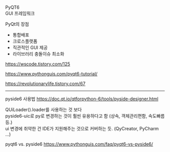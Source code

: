 PyQT6  
GUI 프레임워크  

PyQt의 장점

- 통합배포
- 크로스플랫폼
- 직관적인 GUI 제공
- 라이브러리 충돌이슈 최소화

https://wscode.tistory.com/125

https://www.pythonguis.com/pyqt6-tutorial/

https://revolutionarylife.tistory.com/67

---


pyside6 사용법
https://doc.qt.io/qtforpython-6/tools/pyside-designer.html


QUiLoader().loader를 사용하는 것 보다  
pyside6-uic로 py로 변경하는 것이 훨씬 유용하다고 함 (상속, 객체관리편함, 속도빠름 등.)  
ui 변경에 취약한 건 IDE가 지원해주는 것으로 커버하는 듯. (QyCreator, PyCharm ...)  




pyqt6 vs. pyside6
https://www.pythonguis.com/faq/pyqt6-vs-pyside6/
